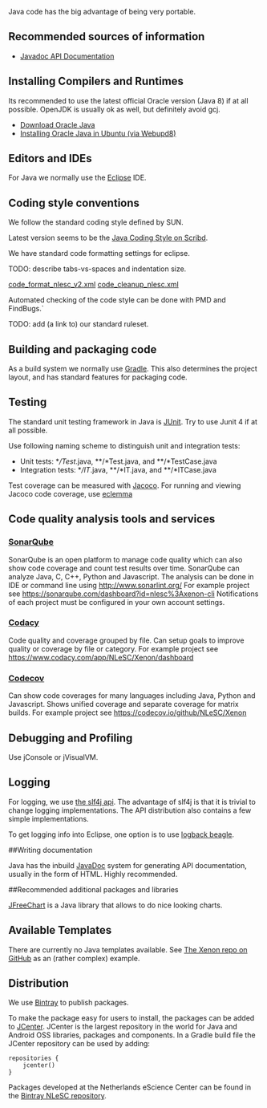 Java code has the big advantage of being very portable.

## Recommended sources of information

* [Javadoc API Documentation](http://docs.oracle.com/javase/8/docs/api/)

## Installing Compilers and Runtimes

Its recommended to use the latest official Oracle version (Java 8) if at all possible. OpenJDK is usually ok as well, but definitely avoid gcj.

* [Download Oracle Java](http://www.oracle.com/technetwork/java/javase/downloads/index.html)
* [Installing Oracle Java in Ubuntu (via Webupd8)](http://www.webupd8.org/2014/03/oracle-java-8-stable-released-install.html)

## Editors and IDEs

For Java we normally use the [Eclipse](https://www.eclipse.org/) IDE.

## Coding style conventions

We follow the standard coding style defined by SUN.

Latest version seems to be the [Java Coding Style on Scribd](https://www.scribd.com/doc/15884743/Java-Coding-Style-by-Achut-Reddy).

We have standard code formatting settings for eclipse.

TODO: describe tabs-vs-spaces and indentation size.

[code_format_nlesc_v2.xml](java_eclipse_config/code_format_nlesc_v2.xml)
[code_cleanup_nlesc.xml](java_eclipse_config/code_cleanup_nlesc.xml)

Automated checking of the code style can be done with PMD and FindBugs.`

TODO: add (a link to) our standard ruleset.

## Building and packaging code

As a build system we normally use [Gradle](http://gradle.org/). This also determines the project layout, and has standard features for packaging code.

## Testing

The standard unit testing framework in Java is [JUnit](http://junit.org/junit4/). Try to use Junit 4 if at all possible.

Use following naming scheme to distinguish unit and integration tests:
* Unit tests: **/Test*.java, **/*Test.java, and **/*TestCase.java
* Integration tests: **/IT*.java, **/*IT.java, and **/*ITCase.java

Test coverage can be measured with [Jacoco](http://eclemma.org/jacoco/). For running and viewing Jacoco code coverage, use [eclemma](http://www.eclemma.org/)

## Code quality analysis tools and services

### [SonarQube](https://about.sonarqube.com/)

SonarQube is an open platform to manage code quality which can also show code coverage and count test results over time.
SonarQube can analyze Java, C, C++, Python and Javascript.
The analysis can be done in IDE or command line using http://www.sonarlint.org/
For example project see https://sonarqube.com/dashboard?id=nlesc%3Axenon-cli
Notifications of each project must be configured in your own account settings.

### [Codacy](https://www.codacy.com)

Code quality and coverage grouped by file.
Can setup goals to improve quality or coverage by file or category.
For example project see https://www.codacy.com/app/NLeSC/Xenon/dashboard

### [Codecov](https://codecov.io)
Can show code coverages for many languages including Java, Python and Javascript.
Shows unified coverage and separate coverage for matrix builds.
For example project see https://codecov.io/github/NLeSC/Xenon

## Debugging and Profiling

Use jConsole or jVisualVM.

## Logging

For logging, we use [the slf4j api](http://www.slf4j.org). The advantage of slf4j is that it is trivial to change logging implementations. The API distribution also contains a few simple implementations.

To get logging info into Eclipse, one option is to use [logback beagle](http://logback.qos.ch/beagle).

##Writing documentation

Java has the inbuild [JavaDoc](http://www.oracle.com/technetwork/java/javase/documentation/index-jsp-135444.html) system for generating API documentation, usually in the form of HTML. Highly recommended.

##Recommended additional packages and libraries

[JFreeChart](http://www.jfree.org/jfreechart/) is a Java library that allows to do nice looking charts.

## Available Templates

There are currently no Java templates available. See [The Xenon repo on GitHub](https://github.com/nlesc/xenon) as an (rather complex) example.

## Distribution

We use [Bintray](https://bintray.com/howbintrayworks) to publish packages.

To make the package easy for users to install, the packages can be added to [JCenter](http://jcenter.bintray.com/).
JCenter is the largest repository in the world for Java and Android OSS libraries, packages and components.
In a Gradle build file the JCenter repository can be used by adding:
```
repositories {
    jcenter()
}
```

Packages developed at the Netherlands eScience Center can be found in the [Bintray NLeSC repository](https://bintray.com/nlesc).
